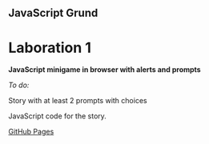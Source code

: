 ## JavaScript Grund

# Laboration 1

**JavaScript minigame in browser with alerts and prompts**

*To do:*

Story with at least 2 prompts with choices

JavaScript code for the story.

[GitHub Pages](https://pages.github.com/)

